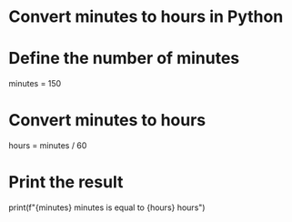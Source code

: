 # Convert minutes to hours in Python

# Define the number of minutes
minutes = 150

# Convert minutes to hours
hours = minutes / 60

# Print the result
print(f"{minutes} minutes is equal to {hours} hours")
